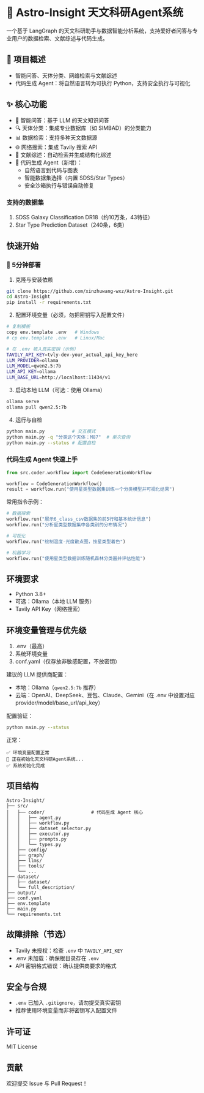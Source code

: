 # 🌟 Astro-Insight 天文科研Agent系统

一个基于 LangGraph 的天文科研助手与数据智能分析系统，支持爱好者问答与专业用户的数据检索、文献综述与代码生成。

## 🚀 项目概述

- 智能问答、天体分类、网络检索与文献综述
- 代码生成 Agent：将自然语言转为可执行 Python，支持安全执行与可视化

## ✨ 核心功能

- 🤖 智能问答：基于 LLM 的天文知识问答
- 🔍 天体分类：集成专业数据库（如 SIMBAD）的分类能力
- 📊 数据检索：支持多种天文数据源
- 🌐 网络搜索：集成 Tavily 搜索 API
- 📝 文献综述：自动检索并生成结构化综述
- 🧪 代码生成 Agent（新增）：
  - 自然语言到代码与图表
  - 智能数据集选择（内置 SDSS/Star Types）
  - 安全沙箱执行与错误自动修复

### 支持的数据集
1. SDSS Galaxy Classification DR18（约10万条，43特征）
2. Star Type Prediction Dataset（240条，6类）

## 快速开始

### 🚀 5分钟部署

1) 克隆与安装依赖
```bash
git clone https://github.com/xinzhuwang-wxz/Astro-Insight.git
cd Astro-Insight
pip install -r requirements.txt
```

2) 配置环境变量（必须，勿把密钥写入配置文件）
```bash
# 复制模板
copy env.template .env   # Windows
# cp env.template .env   # Linux/Mac

# 在 .env 填入真实密钥（示例）
TAVILY_API_KEY=tvly-dev-your_actual_api_key_here
LLM_PROVIDER=ollama
LLM_MODEL=qwen2.5:7b
LLM_API_KEY=ollama
LLM_BASE_URL=http://localhost:11434/v1
```

3) 启动本地 LLM（可选：使用 Ollama）
```bash
ollama serve
ollama pull qwen2.5:7b
```

4) 运行与自检
```bash
python main.py          # 交互模式
python main.py -q "分类这个天体：M87"  # 单次查询
python main.py --status # 配置自检
```

### 代码生成 Agent 快速上手
```python
from src.coder.workflow import CodeGenerationWorkflow

workflow = CodeGenerationWorkflow()
result = workflow.run("使用星类型数据集训练一个分类模型并可视化结果")
```

常用指令示例：
```python
# 数据探索
workflow.run("展示6_class_csv数据集的前5行和基本统计信息")
workflow.run("分析星类型数据集中各类别的分布情况")

# 可视化
workflow.run("绘制温度-光度散点图，按星类型着色")

# 机器学习
workflow.run("使用星类型数据训练随机森林分类器并评估性能")
```

## 环境要求

- Python 3.8+
- 可选：Ollama（本地 LLM 服务）
- Tavily API Key（网络搜索）

## 环境变量管理与优先级

1. .env（最高）
2. 系统环境变量
3. conf.yaml（仅存放非敏感配置，不放密钥）

建议的 LLM 提供商配置：
- 本地：Ollama（`qwen2.5:7b` 推荐）
- 云端：OpenAI、DeepSeek、豆包、Claude、Gemini（在 .env 中设置对应 provider/model/base_url/api_key）

配置验证：
```bash
python main.py --status
```
正常：
```
✅ 环境变量配置正常
🚀 正在初始化天文科研Agent系统...
✅ 系统初始化完成
```

## 项目结构

```
Astro-Insight/
├── src/
│   ├── coder/                 # 代码生成 Agent 核心
│   │   ├── agent.py
│   │   ├── workflow.py
│   │   ├── dataset_selector.py
│   │   ├── executor.py
│   │   ├── prompts.py
│   │   └── types.py
│   ├── config/
│   ├── graph/
│   ├── llms/
│   ├── tools/
│   └── ...
├── dataset/
│   ├── dataset/
│   └── full_description/
├── output/
├── conf.yaml
├── env.template
├── main.py
└── requirements.txt
```

## 故障排除（节选）

- Tavily 未授权：检查 `.env` 中 `TAVILY_API_KEY`
- .env 未加载：确保根目录存在 `.env`
- API 密钥格式错误：确认提供商要求的格式

## 安全与合规

- `.env` 已加入 `.gitignore`，请勿提交真实密钥
- 推荐使用环境变量而非将密钥写入配置文件

## 许可证

MIT License

## 贡献

欢迎提交 Issue 与 Pull Request！
